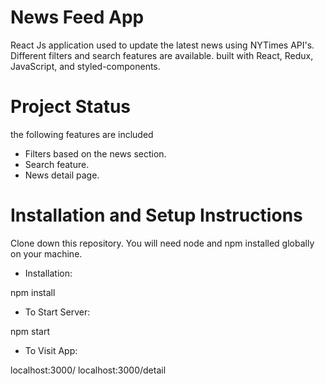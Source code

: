 # News Feed App

React Js application used to update the latest news using NYTimes API's.
Different filters and search features are available. built with React, Redux, JavaScript, and styled-components.

# Project Status

the following features are included
* Filters based on the news section.
* Search feature.
* News detail page.

# Installation and Setup Instructions

Clone down this repository. You will need node and npm installed globally on your machine.

* Installation:

npm install

* To Start Server:

npm start

* To Visit App:

localhost:3000/
localhost:3000/detail
